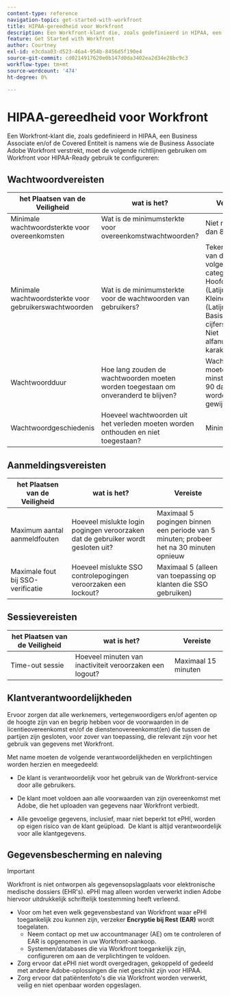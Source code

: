 ```yaml
---
content-type: reference
navigation-topic: get-started-with-workfront
title: HIPAA-gereedheid voor Workfront
description: Een Workfront-klant die, zoals gedefinieerd in HIPAA, een Business Associate en/of de Covered Entiteit is namens wie de Business Associate Adobe Workfront verstrekt, moet de volgende richtlijnen gebruiken om Workfront voor gebruik geschikt voor HIPAA te configureren.
feature: Get Started with Workfront
author: Courtney
exl-id: e3cdaa03-d523-46a4-954b-8456d5f190e4
source-git-commit: cd0214917620e0b147d0da3402ea2d34e28bc9c3
workflow-type: tm+mt
source-wordcount: '474'
ht-degree: 0%

---
```


# HIPAA-gereedheid voor Workfront

Een Workfront-klant die, zoals gedefinieerd in HIPAA, een Business Associate en/of de Covered Entiteit is namens wie de Business Associate Adobe Workfront verstrekt, moet de volgende richtlijnen gebruiken om Workfront voor HIPAA-Ready gebruik te configureren:


## Wachtwoordvereisten

| **het Plaatsen van de Veiligheid** | **wat is het?** | **Vereiste** |
|----------------------|------------------|------------------|
| Minimale wachtwoordsterkte voor overeenkomsten | Wat is de minimumsterkte voor overeenkomstwachtwoorden? | Niet minder dan 8 tekens |
| Minimale wachtwoordsterkte voor gebruikerswachtwoorden | Wat is de minimumsterkte voor de wachtwoorden van gebruikers? | Teken van drie van de volgende categorieën:<br> Hoofdletters (Latijn alfabet) <br> Kleine letters (Latijn alfabet) <br> Basis 10 cijfers <br> Niet alfanumerieke karakters |
| Wachtwoordduur | Hoe lang zouden de wachtwoorden moeten worden toegestaan om onveranderd te blijven? | Wachtwoorden moeten ten minste om de 90 dagen worden gewijzigd |
| Wachtwoordgeschiedenis | Hoeveel wachtwoorden uit het verleden moeten worden onthouden en niet toegestaan? | Minimaal 5 |


## Aanmeldingsvereisten

| **het Plaatsen van de Veiligheid** | **wat is het?** | **Vereiste** |
|----------------------|------------------|------------------|
| Maximum aantal aanmeldfouten | Hoeveel mislukte login pogingen veroorzaken dat de gebruiker wordt gesloten uit? | Maximaal 5 pogingen binnen een periode van 5 minuten; probeer het na 30 minuten opnieuw |
| Maximale fout bij SSO-verificatie | Hoeveel mislukte SSO controlepogingen veroorzaken een lockout? | Maximaal 5 (alleen van toepassing op klanten die SSO gebruiken) |


## Sessievereisten

| **het Plaatsen van de Veiligheid** | **wat is het?** | **Vereiste** |
|----------------------|------------------|------------------|
| Time-out sessie | Hoeveel minuten van inactiviteit veroorzaken een logout? | Maximaal 15 minuten |

## Klantverantwoordelijkheden

Ervoor zorgen dat alle werknemers, vertegenwoordigers en/of agenten op de hoogte zijn van en begrip hebben voor de voorwaarden in de licentieovereenkomst en/of de dienstenovereenkomst(en) die tussen de partijen zijn gesloten, voor zover van toepassing, die relevant zijn voor het gebruik van gegevens met Workfront.

Met name moeten de volgende verantwoordelijkheden en verplichtingen worden herzien en meegedeeld: 

* De klant is verantwoordelijk voor het gebruik van de Workfront-service door alle gebruikers. 

* De klant moet voldoen aan alle voorwaarden van zijn overeenkomst met Adobe, die het uploaden van gegevens naar Workfront verbiedt. 

* Alle gevoelige gegevens, inclusief, maar niet beperkt tot ePHI, worden op eigen risico van de klant geüpload.  De klant is altijd verantwoordelijk voor alle klantgegevens. 


## Gegevensbescherming en naleving

>[!IMPORTANT]
>
>Workfront is niet ontworpen als gegevensopslagplaats voor elektronische medische dossiers (EHR&#39;s). ePHI mag alleen worden verwerkt indien Adobe hiervoor uitdrukkelijk schriftelijk toestemming heeft verleend. 

* Voor om het even welk gegevensbestand van Workfront waar ePHI toegankelijk zou kunnen zijn, verzeker **Encryptie bij Rest (EAR)** wordt toegelaten.
   * Neem contact op met uw accountmanager (AE) om te controleren of EAR is opgenomen in uw Workfront-aankoop.
   * Systemen/databases die via Workfront toegankelijk zijn, configureren om aan de verplichtingen te voldoen.
* Zorg ervoor dat ePHI niet wordt overgedragen, gekoppeld of gedeeld met andere Adobe-oplossingen die niet geschikt zijn voor HIPAA.
* Zorg ervoor dat patiëntenfoto&#39;s die via Workfront worden verwerkt, veilig en niet openbaar worden opgeslagen.
